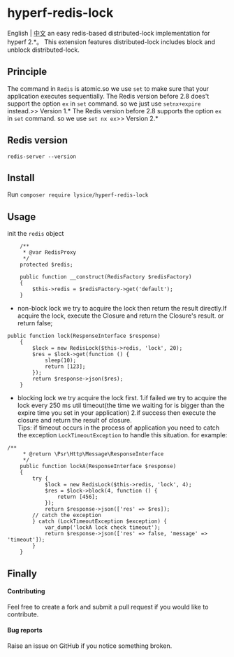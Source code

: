 # hyperf-redis-lock
English | [中文](./README-zh.md)
an easy redis-based distributed-lock implementation for hyperf 2.*。
This extension features distributed-lock includes block and unblock distributed-lock.

## Principle
The command in `Redis` is atomic.so we use `set` to make sure that your application executes sequentially.
The Redis version before 2.8 does't support the option `ex` in `set` command. so we just use `setnx+expire` instead.>> Version 1.*
The Redis version before 2.8 supports the option `ex` in `set` command. so we use `set nx ex`>> Version 2.*


## Redis version 
`redis-server --version`

## Install
Run `composer require lysice/hyperf-redis-lock`

## Usage
init the `redis` object
```
    /**
     * @var RedisProxy
     */
    protected $redis;

    public function __construct(RedisFactory $redisFactory)
    {
        $this->redis = $redisFactory->get('default');
    }
```

- non-block lock
we try to acquire the lock then return the result directly.If acquire the lock, execute the Closure and return the Closure's result. or return false; 
```
public function lock(ResponseInterface $response)
    {
        $lock = new RedisLock($this->redis, 'lock', 20);
        $res = $lock->get(function () {
            sleep(10);
            return [123];
        });
        return $response->json($res);
    }
```
- blocking lock
we try acquire the lock first.
1.if failed we try to acquire the lock every 250 ms util timeout(the time we waiting for is bigger than the expire time you set in your application)
2.if success then execute the closure and return the result of closure.  
Tips: if timeout occurs in the process of application you need to catch the exception `LockTimeoutException` to handle this situation.
for example:
```
/**
     * @return \Psr\Http\Message\ResponseInterface
     */
    public function lockA(ResponseInterface $response)
    {
        try {
            $lock = new RedisLock($this->redis, 'lock', 4);
            $res = $lock->block(4, function () {
                return [456];
            });
            return $response->json(['res' => $res]);
        // catch the exception
        } catch (LockTimeoutException $exception) {
            var_dump('lockA lock check timeout');
            return $response->json(['res' => false, 'message' => 'timeout']);
        }
    }
```


## Finally

#### Contributing
Feel free to create a fork and submit a pull request if you would like to contribute.

#### Bug reports
Raise an issue on GitHub if you notice something broken.